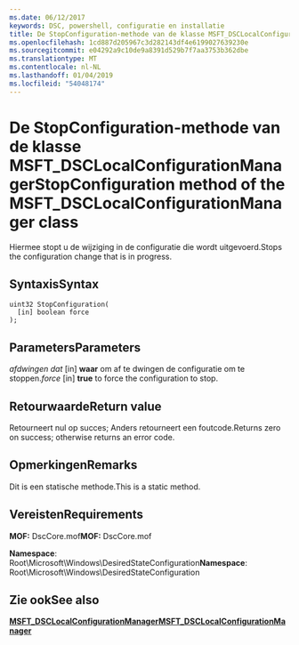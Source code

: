 ```yaml
---
ms.date: 06/12/2017
keywords: DSC, powershell, configuratie en installatie
title: De StopConfiguration-methode van de klasse MSFT_DSCLocalConfigurationManager
ms.openlocfilehash: 1cd887d205967c3d282143df4e6199027639230e
ms.sourcegitcommit: e04292a9c10de9a8391d529b7f7aa3753b362dbe
ms.translationtype: MT
ms.contentlocale: nl-NL
ms.lasthandoff: 01/04/2019
ms.locfileid: "54048174"
---
```

# <a name="stopconfiguration-method-of-the-msftdsclocalconfigurationmanager-class"></a><span data-ttu-id="043c4-103">De StopConfiguration-methode van de klasse MSFT_DSCLocalConfigurationManager</span><span class="sxs-lookup"><span data-stu-id="043c4-103">StopConfiguration method of the MSFT_DSCLocalConfigurationManager class</span></span>

<span data-ttu-id="043c4-104">Hiermee stopt u de wijziging in de configuratie die wordt uitgevoerd.</span><span class="sxs-lookup"><span data-stu-id="043c4-104">Stops the configuration change that is in progress.</span></span>

## <a name="syntax"></a><span data-ttu-id="043c4-105">Syntaxis</span><span class="sxs-lookup"><span data-stu-id="043c4-105">Syntax</span></span>

```mof
uint32 StopConfiguration(
  [in] boolean force
);
```

## <a name="parameters"></a><span data-ttu-id="043c4-106">Parameters</span><span class="sxs-lookup"><span data-stu-id="043c4-106">Parameters</span></span>

<span data-ttu-id="043c4-107">*afdwingen dat* \[in\] **waar** om af te dwingen de configuratie om te stoppen.</span><span class="sxs-lookup"><span data-stu-id="043c4-107">*force* \[in\] **true** to force the configuration to stop.</span></span>

## <a name="return-value"></a><span data-ttu-id="043c4-108">Retourwaarde</span><span class="sxs-lookup"><span data-stu-id="043c4-108">Return value</span></span>

<span data-ttu-id="043c4-109">Retourneert nul op succes; Anders retourneert een foutcode.</span><span class="sxs-lookup"><span data-stu-id="043c4-109">Returns zero on success; otherwise returns an error code.</span></span>

## <a name="remarks"></a><span data-ttu-id="043c4-110">Opmerkingen</span><span class="sxs-lookup"><span data-stu-id="043c4-110">Remarks</span></span>

<span data-ttu-id="043c4-111">Dit is een statische methode.</span><span class="sxs-lookup"><span data-stu-id="043c4-111">This is a static method.</span></span>

## <a name="requirements"></a><span data-ttu-id="043c4-112">Vereisten</span><span class="sxs-lookup"><span data-stu-id="043c4-112">Requirements</span></span>

<span data-ttu-id="043c4-113">**MOF:** DscCore.mof</span><span class="sxs-lookup"><span data-stu-id="043c4-113">**MOF:** DscCore.mof</span></span>

<span data-ttu-id="043c4-114">**Namespace**: Root\Microsoft\Windows\DesiredStateConfiguration</span><span class="sxs-lookup"><span data-stu-id="043c4-114">**Namespace**: Root\Microsoft\Windows\DesiredStateConfiguration</span></span>

## <a name="see-also"></a><span data-ttu-id="043c4-115">Zie ook</span><span class="sxs-lookup"><span data-stu-id="043c4-115">See also</span></span>

[<span data-ttu-id="043c4-116">**MSFT_DSCLocalConfigurationManager**</span><span class="sxs-lookup"><span data-stu-id="043c4-116">**MSFT_DSCLocalConfigurationManager**</span></span>](msft-dsclocalconfigurationmanager.md)